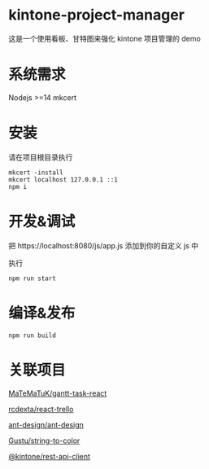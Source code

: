 # kintone-project-manager

这是一个使用看板、甘特图来强化 kintone 项目管理的 demo

# 系统需求

Nodejs >=14
mkcert

# 安装

请在项目根目录执行

```console
mkcert -install
mkcert localhost 127.0.0.1 ::1
npm i
```

# 开发&调试

把
https://localhost:8080/js/app.js
添加到你的自定义 js 中

执行

```console
npm run start
```

# 编译&发布

```console
npm run build
```

# 关联项目

[MaTeMaTuK/gantt-task-react](https://github.com/MaTeMaTuK/gantt-task-react)

[rcdexta/react-trello](https://github.com/rcdexta/react-trello)

[ant-design/ant-design](https://github.com/ant-design/ant-design)

[Gustu/string-to-color](https://github.com/Gustu/string-to-color)

[@kintone/rest-api-client](https://github.com/kintone/js-sdk/tree/master/packages/rest-api-client)
